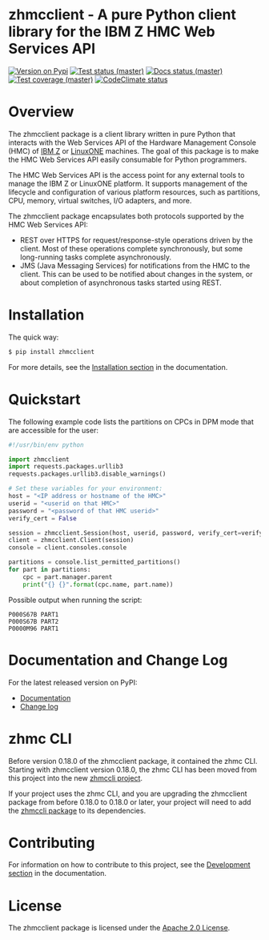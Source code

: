 # zhmcclient - A pure Python client library for the IBM Z HMC Web Services API

[![Version on Pypi](https://img.shields.io/pypi/v/zhmcclient.svg)](https://pypi.python.org/pypi/zhmcclient/)
[![Test status (master)](https://github.com/zhmcclient/python-zhmcclient/actions/workflows/test.yml/badge.svg?branch=master)](https://github.com/zhmcclient/python-zhmcclient/actions/workflows/test.yml?query=branch%3Amaster)
[![Docs status (master)](https://readthedocs.org/projects/python-zhmcclient/badge/?version=latest)](https://readthedocs.org/projects/python-zhmcclient/builds/)
[![Test coverage (master)](https://coveralls.io/repos/github/zhmcclient/python-zhmcclient/badge.svg?branch=master)](https://coveralls.io/github/zhmcclient/python-zhmcclient?branch=master)
[![CodeClimate status](https://codeclimate.com/github/zhmcclient/python-zhmcclient/badges/gpa.svg)](https://codeclimate.com/github/zhmcclient/python-zhmcclient)

# Overview

The zhmcclient package is a client library written in pure Python that
interacts with the Web Services API of the Hardware Management Console
(HMC) of [IBM Z](http://www.ibm.com/systems/z/) or
[LinuxONE](http://www.ibm.com/systems/linuxone/) machines. The goal of
this package is to make the HMC Web Services API easily consumable for
Python programmers.

The HMC Web Services API is the access point for any external tools to
manage the IBM Z or LinuxONE platform. It supports management of the
lifecycle and configuration of various platform resources, such as
partitions, CPU, memory, virtual switches, I/O adapters, and more.

The zhmcclient package encapsulates both protocols supported by the HMC
Web Services API:

- REST over HTTPS for request/response-style operations driven by the
  client. Most of these operations complete synchronously, but some
  long-running tasks complete asynchronously.
- JMS (Java Messaging Services) for notifications from the HMC to the
  client. This can be used to be notified about changes in the system,
  or about completion of asynchronous tasks started using REST.

# Installation

The quick way:

``` bash
$ pip install zhmcclient
```

For more details, see the
[Installation section](http://python-zhmcclient.readthedocs.io/en/latest/intro.html#installation)
in the documentation.

# Quickstart

The following example code lists the partitions on CPCs in DPM mode that
are accessible for the user:

``` python
#!/usr/bin/env python

import zhmcclient
import requests.packages.urllib3
requests.packages.urllib3.disable_warnings()

# Set these variables for your environment:
host = "<IP address or hostname of the HMC>"
userid = "<userid on that HMC>"
password = "<password of that HMC userid>"
verify_cert = False

session = zhmcclient.Session(host, userid, password, verify_cert=verify_cert)
client = zhmcclient.Client(session)
console = client.consoles.console

partitions = console.list_permitted_partitions()
for part in partitions:
    cpc = part.manager.parent
    print("{} {}".format(cpc.name, part.name))
```

Possible output when running the script:

``` text
P000S67B PART1
P000S67B PART2
P0000M96 PART1
```

# Documentation and Change Log

For the latest released version on PyPI:

-   [Documentation](http://python-zhmcclient.readthedocs.io/en/latest/)
-   [Change
    log](http://python-zhmcclient.readthedocs.io/en/latest/changes.html)

# zhmc CLI

Before version 0.18.0 of the zhmcclient package, it contained the zhmc
CLI. Starting with zhmcclient version 0.18.0, the zhmc CLI has been
moved from this project into the new
[zhmccli project](https://github.com/zhmcclient/zhmccli).

If your project uses the zhmc CLI, and you are upgrading the zhmcclient
package from before 0.18.0 to 0.18.0 or later, your project will need to
add the [zhmccli package](https://pypi.python.org/pypi/zhmccli) to its
dependencies.

# Contributing

For information on how to contribute to this project, see the
[Development section](http://python-zhmcclient.readthedocs.io/en/latest/development.html)
in the documentation.

# License

The zhmcclient package is licensed under the
[Apache 2.0 License](https://github.com/zhmcclient/python-zhmcclient/tree/master/LICENSE).
